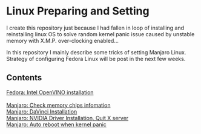 # Linux Preparing and Setting

I create this repository just because I had fallen in loop of installing and reinstalling linux OS to solve random kernel panic issue caused by unstable memory with X.M.P. over-clocking enabled...

<!-- Firstly, I doubted it encounters some compatiblity issue related to Intel new big.LITTLE architecture (P-Core and E-Core). -->

In this repository I mainly describe some tricks of setting Manjaro Linux. Strategy of configuring Fedora Linux will be post in the next few weeks.

## Contents

[Fedora: Intel OpenVINO installation](https://github.com/ZHCSOFT/Linux-Preparing-and-Setting/blob/main/Manjaro/Fedora/Install_OpenVINO.md)<br>
<br>
[Manjaro: Check memory chips infomation](https://github.com/ZHCSOFT/Linux-Preparing-and-Setting/blob/main/Manjaro/Check_memory_chips_vendor.md) <br>
[Manjaro: DaVinci Installation](https://github.com/ZHCSOFT/Linux-Preparing-and-Setting/blob/main/Manjaro/Install_DaVinci_Resolve.md) <br>
[Manjaro: NVIDIA Driver Installation, Quit X server](https://github.com/ZHCSOFT/Linux-Preparing-and-Setting/blob/main/Manjaro/Reboot_when_kernel_panic.md) <br>
[Manjaro: Auto reboot when kernel panic](https://github.com/ZHCSOFT/Linux-Preparing-and-Setting/blob/main/Manjaro/Reboot_when_kernel_panic.md) <br>
